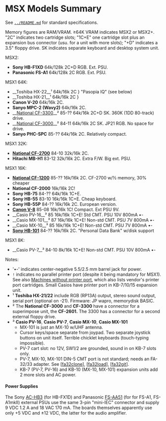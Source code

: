 MSX Models Summary
==================

See [`../README.md`](../README.md) for standard specifications.

Memory figures are RAM/VRAM. ≥64K VRAM indicates MSX2 or MSX2+. "2C" indicates
two cartridge slots; "1C+E" one cartridge slot plus an expansion bus connector
(usu. for a unit with more slots); "+D" indicates a 3.5" floppy drive. SK
indicates separate keyboard and desktop system unit.

MSX2:
- __Sony HB-F1XD__               64k/128k 2C+D RGB. Ext. PSU.
- __Panasonic FS-A1__            64k/128k 2C RGB. Ext. PSU.

MSX1 64K:
- __Toshiba HX-22__¹             64k/16k 2C } "Pasopia IQ" (see below)
- __Toshiba HX-21__¹             64k/16k 2C }
- __Canon V-20__                 64k/16k 2C.
- __Sanyo MPC-2 (Wavy2)__        64k/16k 2C.
- __[National CF-3300]__² 85-??  64k/16k 2C+D SK. 360K (1DD 80-track) drive.
- __[National CF-3000]__² 84-11  64k/16k 2C   SK. JP21 RGB. No space for drive.
- __Sanyo PHC-SPC__       85-??  64k/16k 2C. Relatively compact.

MSX1 32K:
- __[National CF-2700]__  84-10  32k/16k 2C.
- __Hitachi MB-H1__       83-12  32k/16k 2C. Extra F/W. Big ext. PSU.

MSX1 16K:
- __[National CF-1200]__  85-??  16k/16k 2C. CF-2700 w/½ memory, 30% cheaper
- __National CF-2000__           16k/16k 2C!
- __Sony HB-75__          84-??  64k/16k 1C+E.
- __Sony HB-55__          83-10  16k/16k 1C+E. Cheap keyboard.
- __Sony HB-55P__         84-??  16k/16k 2C. European version.
- __[Canon V-8]__         85-08  16k/16k 1C! Compact. Ext PSU 9V.
- __Casio PV-16__³        85     16k/16k 1C+E! Std CMT.     PSU 10V 800mA •-
- __Casio MX-101__³       87     16k/16k 1C+E! Non-std CMT. PSU  7V 800mA •-
- __Casio MX-10__³        85     16k/16k 1C+E! Non-std CMT. PSU  7V 800mA •-
- __[Sony HB-101]__       84-??  16k/16k 2C. "Personal Data Bank" w/disk support

MSX1 8K:
- __Casio PV-7__³         84-10   8k/16k 1C+E! Non-std CMT. PSU 10V 800mA •-

Notes:
- '•-' indicates center-negative 5.5/2.5 mm barrel jack for power.
- `!` indicates no parallel printer port (despite it being mandatory for
  MSX1). See also [Machines without printer port][mw-noprn], which also
  lists vendor's printer port cartridges. Small Casios have printer port in
  KB-7/10/15 expansion unit.
- ¹ __Toshiba HX-21/22__ include RGB (RP13A) output, stereo sound output,
  serial port (optional on -21). Firmware: JP wapro, memorydisk BASIC.
- ² The __National CF-3000__ and __CF-3300__ have a connector for a
  superimpose unit, the __CF-2601.__ The 3300 has a connector for a second
  external floppy drive.
- ³ __Casio PV-16__, __Casio PV-7__, __Casio MX-10__, __Casio MX-101__
  - MX-101 is just an MX-10 w/UHF antenna.
  - Cursor keys/space separate from joypad. Two separate joystick buttons
    on unit itself. Terrible chicklet keyboards (touch-typing impossible).
  - PV-7 cart slot: no 12V, SW1/2 are grounded, sound in on KB-7 slots only.
  - PV-7, MX-10, MX-101 DIN-5 CMT port is not standard; needs an FA-32/33
    adapter. See [[fa32clone]], [[fa32load]], [[fa32git]].
  - KB-7 (PV-7, PV-16) and KB-10 (MX-10, MX-101) expansion units add 2 more
    slots and AC power.

#### Power Supplies

The Sony [AC-HB3][] (for HB-FX1D) and Panasonic [FS-AA51][] (for for FS-A1,
FS-A1mkII) external PSUs use the same 3-pin "mini-IEC" connector and supply
9 VDC 1.2 A and 18 VAC 170 mA. The boards themselves apparently use only
+5 VDC and ±12 VDC, the latter for the audio amplifier.



<!-------------------------------------------------------------------->
<!-- Machines -->
[Canon V-8]: ./models/Canon_V-8.md
[National CF-1200]: https://www.msx.org/wiki/National_CF-1200
[National CF-2700]: https://www.msx.org/wiki/National_CF-2700
[National CF-3000]: https://www.msx.org/wiki/National_CF-3000
[National CF-3300]: https://www.msx.org/wiki/National_CF-3300
[Sony HB-101]: https://www.msx.org/wiki/Category:Sony_HB-101
[fa32clone]: http://basshp.blogspot.com/2015/03/casio-fa-32-clone-interface-de-cassete.html
[fa32git]: https://github.com/Danjovic/MSX/tree/master/FA-32
[fa32load]: https://basshp.blogspot.com/2015/05/fa-32-mini-cassete-loader-p-casio-msx.html
[mw-noprn]: https://www.msx.org/wiki/Printer_port#Machines_without_printer_port

<!-- PSUs and accessories -->
[AC-HB3]: https://www.msx.org/wiki/Sony_AC-HB3
[FS-AA51]: https://www.msx.org/wiki/Panasonic_FS-AA51
